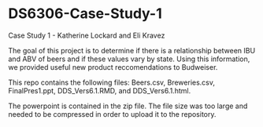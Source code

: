 # DS6306-Case-Study-1


Case Study 1 - Katherine Lockard and Eli Kravez

The goal of this project is to determine if there is a relationship between IBU and ABV of beers and if these values vary by state. Using this information, we provided useful new product reccomendations to Budweiser.

This repo contains the following files: Beers.csv, Breweries.csv, FinalPres1.ppt, DDS_Vers6.1.RMD, and DDS_Vers6.1.html.

The powerpoint is contained in the zip file. The file size was too large and needed to be compressed in order to upload it to the repository.
